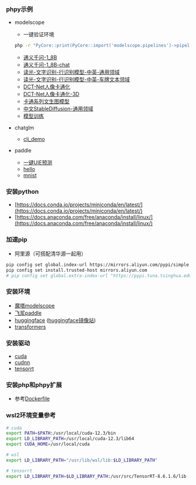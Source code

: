 ### phpy示例

- modelscope
  - 一键验证环境  
  ```sh
  php -r "PyCore::print(PyCore::import('modelscope.pipelines')->pipeline('word-segmentation')('今天天气不错，适合 出去游玩'));"
  ```
  - [通义千问-1_8B](https://github.com/he426100/phpy-examples/blob/main/modelscope/qwen-1.8b.php)
  - [通义千问-1_8B-chat](https://github.com/he426100/phpy-examples/blob/main/modelscope/qwen-1.8b-chat.php)
  - [读光-文字识别-行识别模型-中英-通用领域](https://github.com/he426100/phpy-examples/blob/main/modelscope/ocr_recognition.php)
  - [读光-文字识别-行识别模型-中英-车牌文本领域](https://github.com/he426100/phpy-examples/blob/main/modelscope/ocr-recognition-licenseplate.php)
  - [DCT-Net人像卡通化](https://github.com/he426100/phpy-examples/blob/main/modelscope/person-image-cartoon.php)
  - [DCT-Net人像卡通化-3D](https://github.com/he426100/phpy-examples/blob/main/modelscope/person-image-cartoon-3d.php)
  - [卡通系列文生图模型](https://github.com/he426100/phpy-examples/blob/main/modelscope/cartoon_stable_diffusion_design.php)
  - [中文StableDiffusion-通用领域](https://github.com/he426100/phpy-examples/blob/main/modelscope/chinese_stable_diffusion.php)
  - [模型训练](https://github.com/he426100/phpy-examples/blob/main/modelscope/ocr-train.php)

- chatglm
  - [cli_demo](https://github.com/he426100/phpy-examples/blob/main/chatglm/cli_demo.php)

- paddle
  - [一键UIE预测](https://github.com/he426100/phpy-examples/blob/main/paddlenlp/test.php)
  - [hello](https://github.com/he426100/phpy-examples/blob/main/paddlenlp/hello.php)
  - [mnist](https://github.com/he426100/phpy-examples/blob/main/paddlenlp/mnist.php)

### 安装python
- [https://docs.conda.io/projects/miniconda/en/latest/](https://docs.conda.io/projects/miniconda/en/latest/)
- [https://docs.anaconda.com/free/anaconda/install/linux/](https://docs.anaconda.com/free/anaconda/install/linux/)

### 加速pip
- 阿里源（可搭配清华源一起用）
```sh
pip config set global.index-url https://mirrors.aliyun.com/pypi/simple 
pip config set install.trusted-host mirrors.aliyun.com
# pip config set global.extra-index-url "https://pypi.tuna.tsinghua.edu.cn/simple"
```

### 安装环境
- [魔塔modelscope](https://modelscope.cn/docs/%E7%8E%AF%E5%A2%83%E5%AE%89%E8%A3%85)
- [飞浆paddle](https://www.paddlepaddle.org.cn/install/quick)
- [huggingface](https://huggingface.co/docs/huggingface_hub/quick-start) ([huggingface镜像站](https://hf-mirror.com/))
- [transformers](https://huggingface.co/docs/transformers/installation)

### 安装驱动
- [cuda](https://developer.nvidia.com/cuda-downloads)
- [cudnn](https://docs.nvidia.com/deeplearning/cudnn/install-guide/index.html#installlinux-tar)
- [tensorrt](https://docs.nvidia.com/deeplearning/tensorrt/install-guide/index.html#installing-tar)

### 安装php和phpy扩展
- 参考[Dockerfile](https://github.com/he426100/phpy-examples/blob/main/Dockerfile)

### wsl2环境变量参考
```sh
# cuda
export PATH=$PATH:/usr/local/cuda-12.3/bin
export LD_LIBRARY_PATH=/usr/local/cuda-12.3/lib64
export CUDA_HOME=/usr/local/cuda

# wsl
export LD_LIBRARY_PATH="/usr/lib/wsl/lib:$LD_LIBRARY_PATH"

# tensorrt
export LD_LIBRARY_PATH=$LD_LIBRARY_PATH:/usr/src/TensorRT-8.6.1.6/lib
```